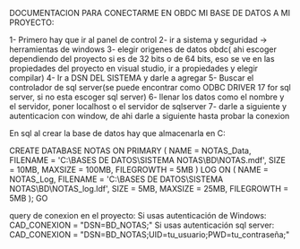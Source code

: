 DOCUMENTACION PARA CONECTARME EN OBDC MI BASE DE DATOS A MI PROYECTO:

1- Primero hay que ir al panel de control
2- ir a sistema y seguridad -> herramientas de windows
3- elegir origenes de datos obdc( ahi escoger dependiendo del proyecto si es de 32 bits o de 64 bits, eso se ve en las propiedades del proyecto en visual studio, ir a propiedades y elegir compilar) 
4- Ir a DSN DEL SISTEMA y darle a agregar
5- Buscar el controlador de sql server(se puede encontrar como   ODBC DRIVER 17 for sql server, si no esta escoger sql server)
6- llenar los datos  como el nombre y el servidor, poner localhost o el servidor de sqlserver
7- darle a siguiente y autenticacion con window, de ahi darle a siguiente hasta probar la conexion

En sql al crear la base de datos hay que almacenarla en C:

CREATE DATABASE NOTAS
ON PRIMARY (
    NAME = NOTAS_Data,
    FILENAME = 'C:\BASES DE DATOS\SISTEMA NOTAS\BD\NOTAS.mdf',
    SIZE = 10MB,
    MAXSIZE = 100MB,
    FILEGROWTH = 5MB
)
LOG ON (
    NAME = NOTAS_Log,
    FILENAME = 'C:\BASES DE DATOS\SISTEMA NOTAS\BD\NOTAS_log.ldf',
    SIZE = 5MB,
    MAXSIZE = 25MB,
    FILEGROWTH = 5MB
);
GO

query de conexion en el proyecto:
Si usas autenticación de Windows: CAD_CONEXION = "DSN=BD_NOTAS;"
Si usas autenticación sql server: CAD_CONEXION = "DSN=BD_NOTAS;UID=tu_usuario;PWD=tu_contraseña;"
